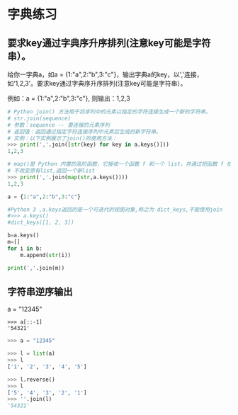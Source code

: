 # 字典练习

## 要求key通过字典序升序排列(注意key可能是字符串）。

给你一字典a，如a = {1:"a",2:"b",3:"c"}，输出字典a的key，以','连接，如‘1,2,3'。要求key通过字典序升序排列(注意key可能是字符串）。

例如：a = {1:"a",2:"b",3:"c"}, 则输出：1,2,3

```python
# Python join() 方法用于将序列中的元素以指定的字符连接生成一个新的字符串。
# str.join(sequence)
# 参数：sequence -- 要连接的元素序列
# 返回值：返回通过指定字符连接序列中元素后生成的新字符串。
# 实例：以下实例展示了join()的使用方法：
>>> print(','.join([str(key) for key in a.keys()]))
1,2,3

# map()是 Python 内置的高阶函数，它接收一个函数 f 和一个 list，并通过把函数 f 依次作用在 list 的每个元素上，得到一个新的 list 并返回。
# 不改变原有list,返回一个新list
>>> print(','.join(map(str,a.keys())))
1,2,3
```

```python
a = {1:"a",2:"b",3:"c"}

#Python 3 ,a.keys返回的是一个可迭代的视图对象,称之为 dict_keys,不能使用join
#>>> a.keys()
#dict_keys([1, 2, 3])

b=a.keys()
m=[]
for i in b:
    m.append(str(i))

print(','.join(m))
```

## 字符串逆序输出

a = "12345"

    >>> a[::-1]
    '54321'

```Python
>>> a = "12345"

>>> l = list(a)
>>> l
['1', '2', '3', '4', '5']

>>> l.reverse()
>>> l
['5', '4', '3', '2', '1']
>>> ''.join(l)
'54321'
```